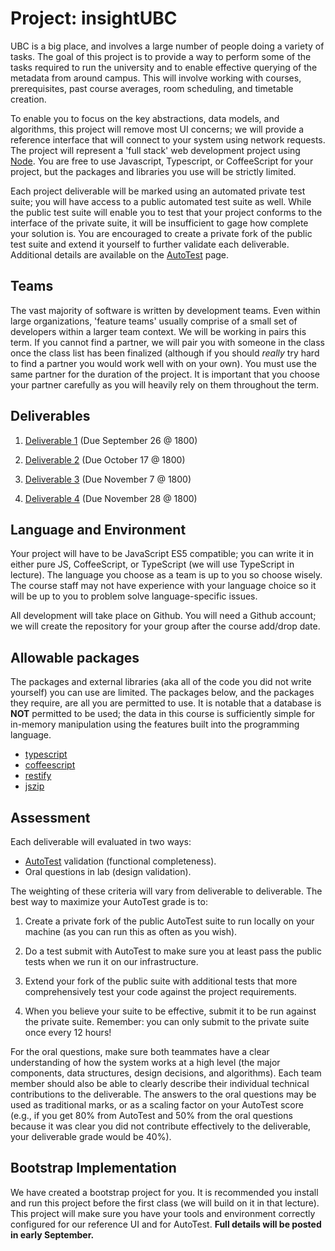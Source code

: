 # Project: insightUBC

UBC is a big place, and involves a large number of people doing a variety of tasks. The goal of this project is to provide a way to perform some of the tasks required to run the university and to enable effective querying of the metadata from around campus. This will involve working with courses, prerequisites, past course averages, room scheduling, and timetable creation.

To enable you to focus on the key abstractions, data models, and algorithms, this project will remove most UI concerns; we will provide a reference interface that will connect to your system using network requests. The project will represent a 'full stack' web development project using [Node](https://nodejs.org). You are free to use Javascript, Typescript, or CoffeeScript for your project, but the packages and libraries you use will be strictly limited.

Each project deliverable will be marked using an automated private test suite; you will have access to a public automated test suite as well. While the public test suite will enable you to test that your project conforms to the interface of the private suite, it will be insufficient to gage how complete your solution is. You are encouraged to create a private fork of the public test suite and extend it yourself to further validate each deliverable. Additional details are available on the [AutoTest](project/AutoTest.md) page.

## Teams

The vast majority of software is written by development teams. Even within large organizations, 'feature teams' usually comprise of a small set of developers within a larger team context. We will be working in pairs this term. If you cannot find a partner, we will pair you with someone in the class once the class list has been finalized (although if you should *really* try hard to find a partner you would work well with on your own). You must use the same partner for the duration of the project. It is important that you choose your partner carefully as you will heavily rely on them throughout the term. 

## Deliverables

1. [Deliverable 1](Deliverable1.md) (Due September 26 @ 1800)

1. [Deliverable 2](Deliverable2.md) (Due October 17 @ 1800)

1. [Deliverable 3](Deliverable3.md) (Due November 7 @ 1800)

1. [Deliverable 4](Deliverable4.md) (Due November 28 @ 1800)

## Language and Environment

Your project will have to be JavaScript ES5 compatible; you can write it in either pure JS, CoffeeScript, or TypeScript (we will use TypeScript in lecture). The language you choose as a team is up to you so choose wisely. The course staff may not have experience with your language choice so it will be up to you to problem solve language-specific issues.

All development will take place on Github. You will need a Github account; we will create the repository for your group after the course add/drop date.

## Allowable packages

The packages and external libraries (aka all of the code you did not write yourself) you can use are limited. The packages below, and the packages they require, are all you are permitted to use. It is notable that a database is **NOT** permitted to be used; the data in this course is sufficiently simple for in-memory manipulation using the features built into the programming language. 

* [typescript](https://www.npmjs.com/package/typescript)
* [coffeescript](https://www.npmjs.com/package/coffee-script)
* [restify](https://www.npmjs.com/package/restify)
* [jszip](https://www.npmjs.com/package/jszip)

## Assessment

Each deliverable will evaluated in two ways:

* [AutoTest](AutoTest.md) validation (functional completeness).
* Oral questions in lab (design validation).

The weighting of these criteria will vary from deliverable to deliverable. The best way to maximize your AutoTest grade is to:

1. Create a private fork of the public AutoTest suite to run locally on your machine (as you can run this as often as you wish). 

1. Do a test submit with AutoTest to make sure you at least pass the public tests when we run it on our infrastructure.

1. Extend your fork of the public suite with additional tests that more comprehensively test your code against the project requirements.

1. When you believe your suite to be effective, submit it to be run against the private suite. Remember: you can only submit to the private suite once every 12 hours!

For the oral questions, make sure both teammates have a clear understanding of how the system works at a high level (the major components, data structures, design decisions, and algorithms). Each team member should also be able to clearly describe their individual technical contributions to the deliverable. The answers to the oral questions may be used as traditional marks, or as a scaling factor on your AutoTest score (e.g., if you get 80% from AutoTest and 50% from the oral questions because it was clear you did not contribute effectively to the deliverable, your deliverable grade would be 40%).

## Bootstrap Implementation

We have created a bootstrap project for you. It is recommended you install and run this project before the first class (we will build on it in that lecture). This project will make sure you have your tools and environment correctly configured for our reference UI and for AutoTest. **Full details will be posted in early September.**

